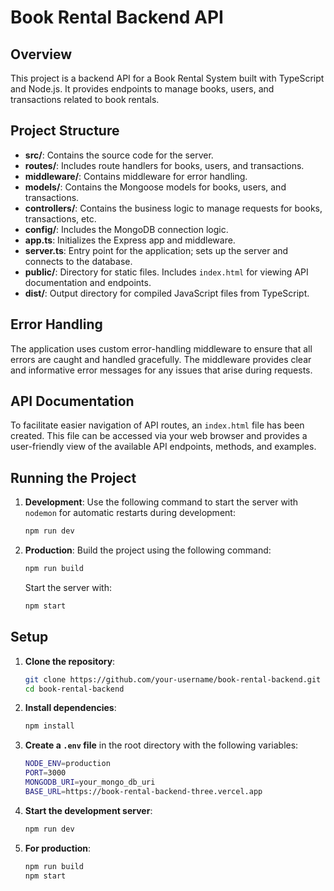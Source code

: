 # Book Rental Backend API

## Overview

This project is a backend API for a Book Rental System built with TypeScript and Node.js. It provides endpoints to manage books, users, and transactions related to book rentals.

## Project Structure

- **src/**: Contains the source code for the server.
- **routes/**: Includes route handlers for books, users, and transactions.
- **middleware/**: Contains middleware for error handling.
- **models/**: Contains the Mongoose models for books, users, and transactions.
- **controllers/**: Contains the business logic to manage requests for books, transactions, etc.
- **config/**: Includes the MongoDB connection logic.
- **app.ts**: Initializes the Express app and middleware.
- **server.ts**: Entry point for the application; sets up the server and connects to the database.
- **public/**: Directory for static files. Includes `index.html` for viewing API documentation and endpoints.
- **dist/**: Output directory for compiled JavaScript files from TypeScript.

## Error Handling

The application uses custom error-handling middleware to ensure that all errors are caught and handled gracefully. The middleware provides clear and informative error messages for any issues that arise during requests.

## API Documentation

To facilitate easier navigation of API routes, an `index.html` file has been created. This file can be accessed via your web browser and provides a user-friendly view of the available API endpoints, methods, and examples.

## Running the Project

1. **Development**: Use the following command to start the server with `nodemon` for automatic restarts during development:

   ```bash
   npm run dev
   ```

2. **Production**: Build the project using the following command:

   ```bash
   npm run build
   ```

   Start the server with:

   ```bash
   npm start
   ```

## Setup

1. **Clone the repository**:

   ```bash
   git clone https://github.com/your-username/book-rental-backend.git
   cd book-rental-backend
   ```

2. **Install dependencies**:

   ```bash
   npm install
   ```

3. **Create a `.env` file** in the root directory with the following variables:

   ```bash
   NODE_ENV=production
   PORT=3000
   MONGODB_URI=your_mongo_db_uri
   BASE_URL=https://book-rental-backend-three.vercel.app
   ```

4. **Start the development server**:

   ```bash
   npm run dev
   ```

5. **For production**:

   ```bash
   npm run build
   npm start
   ```
